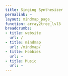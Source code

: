 ```yaml
---
title: Singing Synthesizer
permalink: ~
layout: mindmap_page_
function: array2tree_lvl3
breadcrumbs:
- title: website
  url: /
- title: mindmap
  url: /mindmap/
- title: Hobbies
  url: ~
- title: Music
  url: ~
---
```

